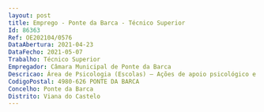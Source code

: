 ```yaml
--- 
layout: post
title: Emprego - Ponte da Barca - Técnico Superior
Id: 86363
Ref: OE202104/0576
DataAbertura: 2021-04-23
DataFecho: 2021-05-07
Trabalho: Técnico Superior
Empregador: Câmara Municipal de Ponte da Barca
Descricao: Área de Psicologia (Escolas) – Ações de apoio psicológico e psicopedagógico  atendimentos individuais  atendimentos em grupo  ações de aconselhamento, informação e orientação escolar e profissional  elaboração de relatórios de avaliação psicológica e pareceres técnicos sobre os alunos, cooperação nas áreas da sua especialidade, com os órgãos de administração e direção da escola, numa perspetiva de fomento da qualidade e da inovação educativa  aplicação do método de avaliação psicológica no âmbito do recrutamento e seleção nos procedimentos concursais.
CodigoPostal: 4980-626 PONTE DA BARCA
Concelho: Ponte da Barca
Distrito: Viana do Castelo
--- 
```

